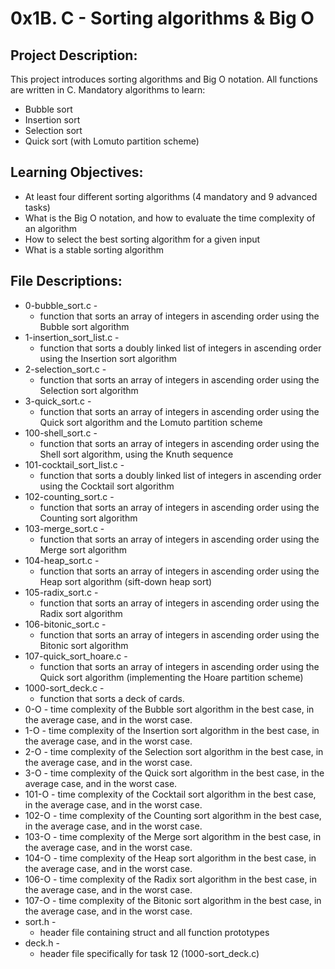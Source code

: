 # 0x1B. C - Sorting algorithms & Big O

## Project Description:

This project introduces sorting algorithms and Big O notation. All functions are written in C.
Mandatory algorithms to learn:
* Bubble sort
* Insertion sort
* Selection sort
* Quick sort (with Lomuto partition scheme)

## Learning Objectives:
* At least four different sorting algorithms (4 mandatory and 9 advanced tasks)
* What is the Big O notation, and how to evaluate the time complexity of an algorithm
* How to select the best sorting algorithm for a given input
* What is a stable sorting algorithm

## File Descriptions:
* 0-bubble_sort.c -
    * function that sorts an array of integers in ascending order using the Bubble sort algorithm
* 1-insertion_sort_list.c -
    * function that sorts a doubly linked list of integers in ascending order using the Insertion sort algorithm
* 2-selection_sort.c -
    * function that sorts an array of integers in ascending order using the Selection sort algorithm
* 3-quick_sort.c -
    * function that sorts an array of integers in ascending order using the Quick sort algorithm and the Lomuto partition scheme
* 100-shell_sort.c -
    * function that sorts an array of integers in ascending order using the Shell sort algorithm, using the Knuth sequence
* 101-cocktail_sort_list.c -
    * function that sorts a doubly linked list of integers in ascending order using the Cocktail sort algorithm
* 102-counting_sort.c -
    * function that sorts an array of integers in ascending order using the Counting sort algorithm
* 103-merge_sort.c -
    * function that sorts an array of integers in ascending order using the Merge sort algorithm
* 104-heap_sort.c -
    * function that sorts an array of integers in ascending order using the Heap sort algorithm (sift-down heap sort)
* 105-radix_sort.c -
    * function that sorts an array of integers in ascending order using the Radix sort algorithm
* 106-bitonic_sort.c -
    * function that sorts an array of integers in ascending order using the Bitonic sort algorithm
* 107-quick_sort_hoare.c -
    * function that sorts an array of integers in ascending order using the Quick sort algorithm (implementing the Hoare partition scheme)
* 1000-sort_deck.c -
    * function that sorts a deck of cards.
* 0-O - time complexity of the Bubble sort algorithm in the best case, in the average case, and in the worst case.
* 1-O - time complexity of the Insertion sort algorithm in the best case, in the average case, and in the worst case.
* 2-O - time complexity of the Selection sort algorithm in the best case, in the average case, and in the worst case.
* 3-O - time complexity of the Quick sort algorithm in the best case, in the average case, and in the worst case.
* 101-O - time complexity of the Cocktail sort algorithm in the best case, in the average case, and in the worst case.
* 102-O - time complexity of the Counting sort algorithm in the best case, in the average case, and in the worst case.
* 103-O - time complexity of the Merge sort algorithm in the best case, in the average case, and in the worst case.
* 104-O - time complexity of the Heap sort algorithm in the best case, in the average case, and in the worst case.
* 106-O - time complexity of the Radix sort algorithm in the best case, in the average case, and in the worst case.
* 107-O - time complexity of the Bitonic sort algorithm in the best case, in the average case, and in the worst case.
* sort.h -
    * header file containing struct and all function prototypes
* deck.h -
    * header file specifically for task 12 (1000-sort_deck.c)
